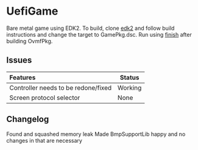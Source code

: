 # UefiGame
Bare metal game using EDK2.
To build, clone [edk2](https://github.com/tianocore/edk2.git) and follow build instructions and change the target to GamePkg.dsc. Run using [finish](./finish.bat) after building OvmfPkg.

## Issues
|Features|Status|
|:-----------------------|-------|
|Controller needs to be redone/fixed|Working|
|Screen protocol selector|None|

## Changelog
Found and squashed memory leak
Made BmpSupportLib happy and no changes in that are necessary